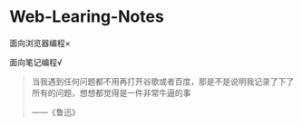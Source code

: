 # Web-Learing-Notes

面向浏览器编程×

面向笔记编程√

> 当我遇到任何问题都不用再打开谷歌或者百度，那是不是说明我记录了下了所有的问题，想想都觉得是一件非常牛逼的事
>
> ——《鲁迅》

